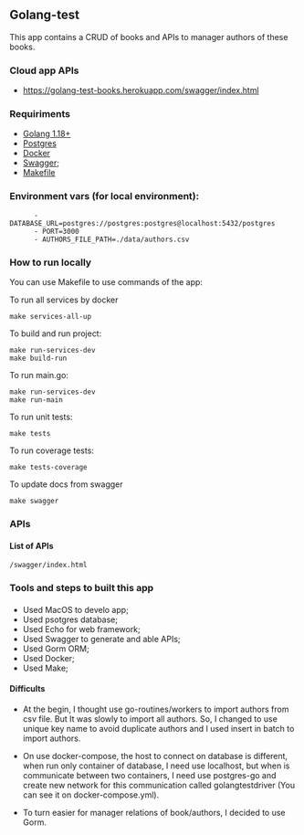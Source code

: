 ## Golang-test
This app contains a CRUD of books and APIs to manager authors of these books.

### Cloud app APIs
- https://golang-test-books.herokuapp.com/swagger/index.html

### Requiriments
- [Golang 1.18+](https://go.dev/)
- [Postgres](https://www.postgresql.org/)
- [Docker](https://www.docker.com/)
- [Swagger](https://github.com/swaggo/echo-swagger);
- [Makefile](https://makefiletutorial.com/)

### Environment vars (for local environment):
```
      - DATABASE_URL=postgres://postgres:postgres@localhost:5432/postgres
      - PORT=3000
      - AUTHORS_FILE_PATH=./data/authors.csv
```

### How to run locally

You can use Makefile to use commands of the app:

To run all services by docker
```
make services-all-up
```

To build and run project:
```
make run-services-dev
make build-run
```

To run main.go:
```
make run-services-dev
make run-main
```

To run unit tests:
```
make tests
```

To run coverage tests:
```
make tests-coverage
```

To update docs from swagger
```
make swagger
```

### APIs
#### List of APIs
```
/swagger/index.html
```

### Tools and steps to built this app

####

- Used MacOS to develo app;
- Used psotgres database;
- Used Echo for web framework;
- Used Swagger to generate and able APIs;
- Used Gorm ORM;
- Used Docker;
- Used Make;

#### Difficults

- At the begin, I thought use go-routines/workers to import authors from csv file. But It was slowly to import all authors. So, I changed to use unique key name to avoid duplicate authors and I used insert in batch to import authors.

- On use docker-compose, the host to connect on database is different, when run only container of database, I need use localhost, but when is communicate between two containers, I need use postgres-go and create new network for this communication called golangtestdriver (You can see it on docker-compose.yml).

- To turn easier for manager relations of book/authors, I decided to use Gorm.
